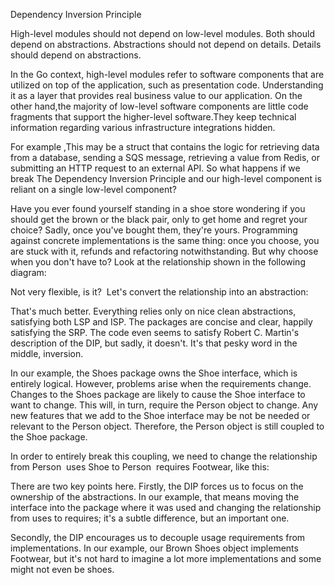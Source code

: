 Dependency Inversion Principle

High-level modules should not depend on low-level modules. Both should depend on abstractions.
Abstractions should not depend on details. Details should depend on abstractions.

In the Go context, high-level modules refer to software components that are utilized on top of the application, 
such as presentation code. Understanding it as a layer that provides real business value to our application.
On the other hand,the majority of low-level software components are little code fragments that support 
the higher-level software.They keep technical information regarding various infrastructure integrations hidden.

For example ,This may be a struct that contains the logic for retrieving data from a database, 
sending a SQS message, retrieving a value from Redis, or submitting an HTTP request to an external API. 
So what happens if we break The Dependency Inversion Principle and our high-level component is reliant on a single low-level component?

Have you ever found yourself standing in a shoe store wondering if you should get the brown or the black pair, 
only to get home and regret your choice? Sadly, once you've bought them, they're yours. 
Programming against concrete implementations is the same thing: once you choose, you are stuck with it, 
refunds and refactoring notwithstanding. But why choose when you don't have to? Look 
at the relationship shown in the following diagram:



Not very flexible, is it?  Let's convert the relationship into an abstraction:



That's much better. Everything relies only on nice clean abstractions, satisfying both LSP and ISP. 
The packages are concise and clear, happily satisfying the SRP. The code even seems to 
satisfy Robert C. Martin's description of the DIP, but sadly, it doesn't. It's that pesky word in the middle, inversion. 

In our example, the Shoes package owns the Shoe interface, which is entirely logical. 
However, problems arise when the requirements change. Changes to the Shoes package are 
likely to cause the Shoe interface to want to change. This will, in turn, require the 
Person object to change. Any new features that we add to the Shoe interface may be not be needed or 
relevant to the Person object. Therefore, the Person object is still coupled to the Shoe package.

In order to entirely break this coupling, we need to change the relationship from Person  
uses Shoe to Person  requires Footwear, like this:



There are two key points here. Firstly, the DIP forces us to focus on the ownership of 
the abstractions. In our example, that means moving the interface into the package 
where it was used and changing the relationship from uses to requires; 
it's a subtle difference, but an important one.

Secondly, the DIP encourages us to decouple usage requirements from implementations. 
In our example, our Brown Shoes object implements Footwear, but it's not hard to 
imagine a lot more implementations and some might not even be shoes.
